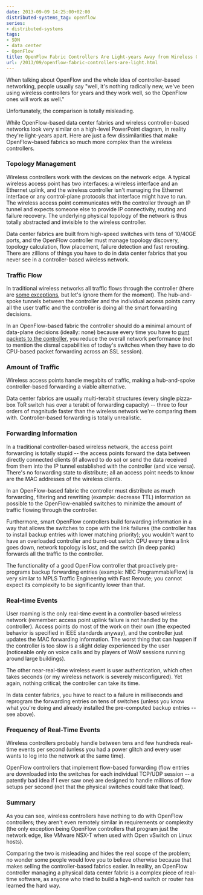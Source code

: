```yaml
---
date: 2013-09-09 14:25:00+02:00
distributed-systems_tag: openflow
series:
- distributed-systems
tags:
- SDN
- data center
- OpenFlow
title: OpenFlow Fabric Controllers Are Light-years Away from Wireless Ones
url: /2013/09/openflow-fabric-controllers-are-light.html
---
```

When talking about OpenFlow and the whole idea of controller-based networking, people usually say "well, it's nothing radically new, we've been using wireless controllers for years and they work well, so the OpenFlow ones will work as well."

Unfortunately, the comparison is totally misleading.
<!--more-->
While OpenFlow-based data center fabrics and wireless controller-based networks look very similar on a high-level PowerPoint diagram, in reality they're light-years apart. Here are just a few dissimilarities that make OpenFlow-based fabrics so much more complex than the wireless controllers.

### Topology Management

Wireless controllers work with the devices on the network edge. A typical wireless access point has two interfaces: a wireless interface and an Ethernet uplink, and the wireless controller isn't managing the Ethernet interface or any control-plane protocols that interface might have to run. The wireless access point communicates with the controller through an IP tunnel and expects someone else to provide IP connectivity, routing and failure recovery. The underlying physical topology of the network is thus totally abstracted and invisible to the wireless controller.

Data center fabrics are built from high-speed switches with tens of 10/40GE ports, and the OpenFlow controller must manage topology discovery, topology calculation, flow placement, failure detection and fast rerouting. There are zillions of things you have to do in data center fabrics that you never see in a controller-based wireless network.

### Traffic Flow

In traditional wireless networks all traffic flows through the controller (there are [some exceptions](http://www.insearchoftech.com/2013/07/21/another-controller-less-wi-fi-solution/), but let's ignore them for the moment). The hub-and-spoke tunnels between the controller and the individual access points carry all the user traffic and the controller is doing all the smart forwarding decisions.

In an OpenFlow-based fabric the controller should do a minimal amount of data-plane decisions (ideally: none) because every time you have to [punt packets to the controller](https://blog.ipspace.net/2013/03/controller-based-packet-forwarding-in.html), you reduce the overall network performance (not to mention the dismal capabilities of today's switches when they have to do CPU-based packet forwarding across an SSL session).

### Amount of Traffic

Wireless access points handle megabits of traffic, making a hub-and-spoke controller-based forwarding a viable alternative.

Data center fabrics are usually multi-terabit structures (every single pizza-box ToR switch has over a terabit of forwarding capacity) -- three to four orders of magnitude faster than the wireless network we're comparing them with. Controller-based forwarding is totally unrealistic.

### Forwarding Information

In a traditional controller-based wireless network, the access point forwarding is totally stupid -- the access points forward the data between directly connected clients (if allowed to do so) or send the data received from them into the IP tunnel established with the controller (and vice versa). There's no forwarding state to distribute; all an access point needs to know are the MAC addresses of the wireless clients.

In an OpenFlow-based fabric the controller must distribute as much forwarding, filtering and rewriting (example: decrease TTL) information as possible to the OpenFlow-enabled switches to minimize the amount of traffic flowing through the controller.

Furthermore, smart OpenFlow controllers build forwarding information in a way that allows the switches to cope with the link failures (the controller has to install backup entries with lower matching priority); you wouldn't want to have an overloaded controller and burnt-out switch CPU every time a link goes down, network topology is lost, and the switch (in deep panic) forwards all the traffic to the controller.

The functionality of a good OpenFlow controller that proactively pre-programs backup forwarding entries (example: NEC ProgrammableFlow) is very similar to MPLS Traffic Engineering with Fast Reroute; you cannot expect its complexity to be significantly lower than that.

### Real-time Events

User roaming is the only real-time event in a controller-based wireless network (remember: access point uplink failure is not handled by the controller). Access points do most of the work on their own (the expected behavior is specified in IEEE standards anyway), and the controller just updates the MAC forwarding information. The worst thing that can happen if the controller is too slow is a slight delay experienced by the user (noticeable only on voice calls and by players of WoW sessions running around large buildings).

The other near-real-time wireless event is user authentication, which often takes seconds (or my wireless network is severely misconfigured). Yet again, nothing critical; the controller can take its time.

In data center fabrics, you have to react to a failure in milliseconds and reprogram the forwarding entries on tens of switches (unless you know what you're doing and already installed the pre-computed backup entries -- see above).

### Frequency of Real-Time Events

Wireless controllers probably handle between tens and few hundreds real-time events per second (unless you had a power glitch and every user wants to log into the network at the same time).

OpenFlow controllers that implement flow-based forwarding (flow entries are downloaded into the switches for each individual TCP/UDP session -- a patently bad idea if I ever saw one) are designed to handle millions of flow setups per second (not that the physical switches could take that load).

### Summary

As you can see, wireless controllers have nothing to do with OpenFlow controllers; they aren't even remotely similar in requirements or complexity (the only exception being OpenFlow controllers that program just the network edge, like VMware NSX-T when used with Open vSwitch on Linux hosts).

Comparing the two is misleading and hides the real scope of the problem; no wonder some people would love you to believe otherwise because that makes selling the controller-based fabrics easier. In reality, an OpenFlow controller managing a physical data center fabric is a complex piece of real-time software, as anyone who tried to build a high-end switch or router has learned the hard way.
